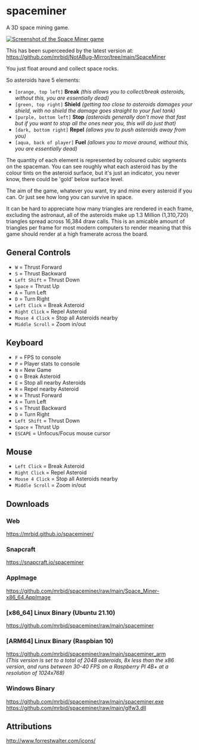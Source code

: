 # spaceminer
A 3D space mining game.

[![Screenshot of the Space Miner game](https://res.cloudinary.com/canonical/image/fetch/f_auto,q_auto,fl_sanitize,w_819,h_637/https://dashboard.snapcraft.io/site_media/appmedia/2022/01/Screenshot_2022-01-02_18-12-12.png)](https://www.youtube.com/watch?v=PKAjwRyGCS0 "Space Miner Game Video")

This has been superceeded by the latest version at: https://github.com/mrbid/NotABug-Mirror/tree/main/SpaceMiner

You just float around and collect space rocks.

So asteroids have 5 elements:
- `[orange, top left]` **Break** _(this allows you to collect/break asteroids, without this, you are essentially dead)_
- `[green, top right]` **Shield** _(getting too close to asteroids damages your shield, with no shield the damage goes straight to your fuel tank)_
- `[purple, bottom left]` **Stop** _(asteroids generally don't move that fast but if you want to stop all the ones near you, this will do just that)_
- `[dark, bottom right]` **Repel** _(allows you to push asteroids away from you)_
- `[aqua, back of player]` **Fuel** _(allows you to move around, without this, you are essentially dead)_

The quantity of each element is represented by coloured cubic segments on the spaceman. You can see roughly what each asteroid has by the colour tints on the asteroid surface, but it's just an indicator, you never know, there could be 'gold' below surface level.

The aim of the game, whatever you want, try and mine every asteroid if you can. Or just see how long you can survive in space.

It can be hard to appreciate how many triangles are rendered in each frame, excluding the astronaut, all of the asteroids make up 1.3 Million (1,310,720) triangles spread across 16,384 draw calls. This is an amicable amount of triangles per frame for most modern computers to render meaning that this game should render at a high framerate across the board.

## General Controls
 - `W` = Thrust Forward
 - `S` = Thrust Backward
 - `Left Shift` = Thrust Down
 - `Space` = Thrust Up
 - `A` = Turn Left
 - `D` = Turn Right
 - `Left Click` = Break Asteroid
 - `Right Click` = Repel Asteroid
 - `Mouse 4 Click` = Stop all Asteroids nearby
 - `Middle Scroll` = Zoom in/out

## Keyboard
 - `F` = FPS to console
 - `P` = Player stats to console
 - `N` = New Game
 - `Q` = Break Asteroid
 - `E` = Stop all nearby Asteroids
 - `R` = Repel nearby Asteroid
 - `W` = Thrust Forward
 - `A` = Turn Left
 - `S` = Thrust Backward
 - `D` = Turn Right
 - `Left Shift` = Thrust Down
 - `Space` = Thrust Up
 - `ESCAPE` = Unfocus/Focus mouse cursor

## Mouse
 - `Left Click` = Break Asteroid
 - `Right Click` = Repel Asteroid
 - `Mouse 4 Click` = Stop all Asteroids nearby
 - `Middle Scroll` = Zoom in/out

## Downloads

### Web
https://mrbid.github.io/spaceminer/

### Snapcraft
https://snapcraft.io/spaceminer

### AppImage
https://github.com/mrbid/spaceminer/raw/main/Space_Miner-x86_64.AppImage

### [x86_64] Linux Binary (Ubuntu 21.10)
https://github.com/mrbid/spaceminer/raw/main/spaceminer

### [ARM64] Linux Binary (Raspbian 10)
https://github.com/mrbid/spaceminer/raw/main/spaceminer_arm<br>
_(This version is set to a total of 2048 asteroids, 8x less than the x86 version, and runs between 30-40 FPS on a Raspberry PI 4B+ at a resolution of 1024x768)_

### Windows Binary
https://github.com/mrbid/spaceminer/raw/main/spaceminer.exe<br>
https://github.com/mrbid/spaceminer/raw/main/glfw3.dll

## Attributions
http://www.forrestwalter.com/icons/<br>
